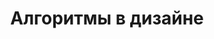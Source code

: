 ---
title: Алгоритмы в дизайне
period: 2017-01-01
link:
cover:
category: "talks"
meta-lang: Russian
meta-year: 2017
meta-people:
meta-publisher: IT Global Meetup 9
---